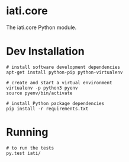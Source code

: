 # iati.core

The iati.core Python module.

Dev Installation
================

```
# install software development dependencies
apt-get install python-pip python-virtualenv

# create and start a virtual environment
virtualenv -p python3 pyenv
source pyenv/bin/activate

# install Python package dependencies
pip install -r requirements.txt
```

Running
=======

```
# to run the tests
py.test iati/
```
